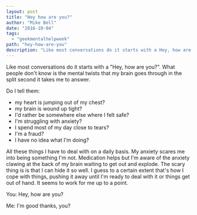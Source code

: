```yaml
---
layout: post
title: "Hey how are you?"
author: "Mike Bell"
date: "2016-10-04"
tags:
  - "geekmentalhelpweek"
path: "hey-how-are-you"
description: "Like most conversations do it starts with a Hey, how are you?. What people don't know is the mental twists that my brain goes through in the split second it takes me to answer."
---
```


Like most conversations do it starts with a "Hey, how are you?". What people don't know is the mental twists that my brain goes through in the split second it takes me to answer.

Do I tell them:

* my heart is jumping out of my chest?
* my brain is wound up tight?
* I'd rather be somewhere else where I felt safe?
* I'm struggling with anxiety?
* I spend most of my day close to tears?
* I'm a fraud?
* I have no idea what I'm doing?

All these things I have to deal with on a daily basis. My anxiety scares me into being something I'm not. Medication helps but I'm aware of the anxiety clawing at the back of my brain waiting to get out and explode. The scary thing is is that I can hide it so well. I guess to a certain extent that's how I cope with things, pushing it away until I'm ready to deal with it or things get out of hand. It seems to work for me up to a point.

You: Hey, how are you?

Me: I'm good thanks, you?
